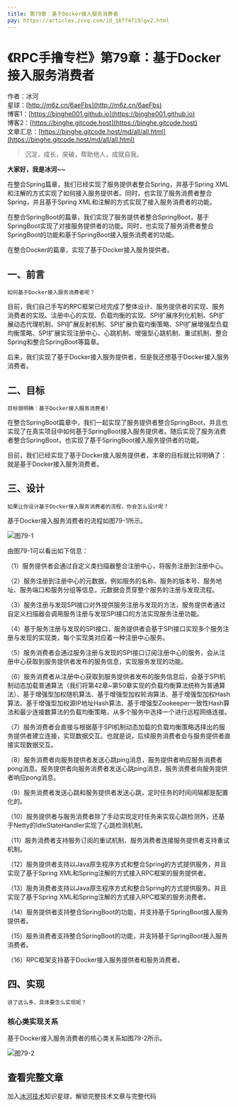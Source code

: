 ```yaml
---
title: 第79章：基于Docker接入服务消费者
pay: https://articles.zsxq.com/id_16ff4f19lgv2.html
---
```


# 《RPC手撸专栏》第79章：基于Docker接入服务消费者

作者：冰河
<br/>星球：[http://m6z.cn/6aeFbs](http://m6z.cn/6aeFbs)
<br/>博客1：[https://binghe001.github.io](https://binghe001.github.io)
<br/>博客2：[https://binghe.gitcode.host](https://binghe.gitcode.host)
<br/>文章汇总：[https://binghe.gitcode.host/md/all/all.html](https://binghe.gitcode.host/md/all/all.html)

> 沉淀，成长，突破，帮助他人，成就自我。

**大家好，我是冰河~~**

在整合Spring篇章，我们已经实现了服务提供者整合Spring，并基于Spring XML和注解的方式实现了如何接入服务提供者。同时，也实现了服务消费者整合Spring，并且基于Spring XML和注解的方式实现了接入服务消费者的功能。

在整合SpringBoot的篇章，我们实现了服务提供者整合SpringBoot，基于SpringBoot实现了对接服务提供者的功能。同时，也实现了服务消费者整合SpringBoot的功能和基于SpringBoot接入服务消费者的功能。

在整合Docker的篇章，实现了基于Docker接入服务提供者。

## 一、前言

`如何基于Docker接入服务消费者呢？`

目前，我们自己手写的RPC框架已经完成了整体设计、服务提供者的实现、服务消费者的实现、注册中心的实现、负载均衡的实现、SPI扩展序列化机制、SPI扩展动态代理机制、SPI扩展反射机制、SPI扩展负载均衡策略、SPI扩展增强型负载均衡策略、SPI扩展实现注册中心、心跳机制、增强型心跳机制、重试机制、整合Spring和整合SpringBoot等篇章。

后来，我们实现了基于Docker接入服务提供者，但是我还想基于Docker接入服务消费者。

## 二、目标

`目标很明确：基于Docker接入服务消费者!`

在整合SpringBoot篇章中，我们一起实现了服务提供者整合SpringBoot，并且也实现了在真实项目中如何基于SpringBoot接入服务提供者。随后实现了服务消费者整合SpringBoot，也实现了基于SpringBoot接入服务提供者的功能。

目前，我们已经实现了基于Docker接入服务提供者，本章的目标就比较明确了：就是基于Docker接入服务消费者。

## 三、设计

`如果让你设计基于Docker接入服务消费者的流程，你会怎么设计呢？`

基于Docker接入服务消费者的流程如图79-1所示。

![图79-1](https://binghe.gitcode.host/assets/images/middleware/rpc/rpc-2023-01-06-001.png)

由图79-1可以看出如下信息：

（1）服务提供者会通过自定义类扫描器整合注册中心，将服务注册到注册中心。

（2）服务注册到注册中心的元数据，例如服务的名称、服务的版本号、服务地址、服务端口和服务分组等信息，元数据会贯穿整个服务的注册与发现流程。

（3）服务注册与发现SPI接口对外提供服务注册与发现的方法，服务提供者通过自定义扫描器会调用服务注册与发现SPI接口的方法实现服务注册功能。

（4）基于服务注册与发现的SPI接口，服务提供者会基于SPI接口实现多个服务注册与发现的实现类，每个实现类对应着一种注册中心服务。

（5）服务消费者会通过服务注册与发现的SPI接口订阅注册中心的服务，会从注册中心获取到服务提供者发布的服务信息，实现服务发现的功能。

（6）服务消费者从注册中心获取到服务提供者发布的服务信息后，会基于SPI机制动态加载普通算法（我们将第42章~第50章实现的负载均衡算法统称为普通算法）、基于增强型加权随机算法、基于增强型加权轮询算法、基于增强型加权Hash算法、基于增强型加权源IP地址Hash算法、基于增强型Zookeeper一致性Hash算法和最少连接数算法的负载均衡策略，从多个服务中选择一个进行远程网络连接。

（7）服务消费者会直接与根据基于SPI机制动态加载的负载均衡策略选择出的服务提供者建立连接，实现数据交互。也就是说，后续服务消费者会与服务提供者直接实现数据交互。

（8）服务消费者向服务提供者发送心跳ping消息，服务提供者响应服务消费者pong消息。服务提供者向服务消费者发送心跳ping消息，服务消费者向服务提供者响应pong消息。

（9）服务消费者发送心跳和服务提供者发送心跳，定时任务的时间间隔都是配置化的。

（10）服务提供者与服务消费者除了手动实现定时任务来实现心跳检测外，还基于Netty的IdleStateHandler实现了心跳检测机制。

（11）服务消费者支持服务订阅的重试机制、服务消费者连接服务提供者支持重试机制。

（12）服务提供者支持以Java原生程序方式和整合Spring的方式提供服务，并且实现了基于Spring XML和Spring注解的方式接入RPC框架的服务提供者。

（13）服务消费者支持以Java原生程序方式和整合Spring的方式提供服务。并且实现了基于Spring XML和Spring注解的方式接入RPC框架的服务消费者。

（14）服务提供者支持整合SpringBoot的功能，并支持基于SpringBoot接入服务提供者。

（15）服务消费者支持整合SpringBoot的功能，并支持基于SpringBoot接入服务消费者。

（16）RPC框架支持基于Docker接入服务提供者和服务消费者。

## 四、实现

`说了这么多，具体要怎么实现呢？`

### 核心类实现关系

基于Docker接入服务消费者的核心类关系如图79-2所示。

![图79-2](https://binghe.gitcode.host/assets/images/middleware/rpc/rpc-2023-01-06-002.png)

## 查看完整文章

加入[冰河技术](http://m6z.cn/6aeFbs)知识星球，解锁完整技术文章与完整代码